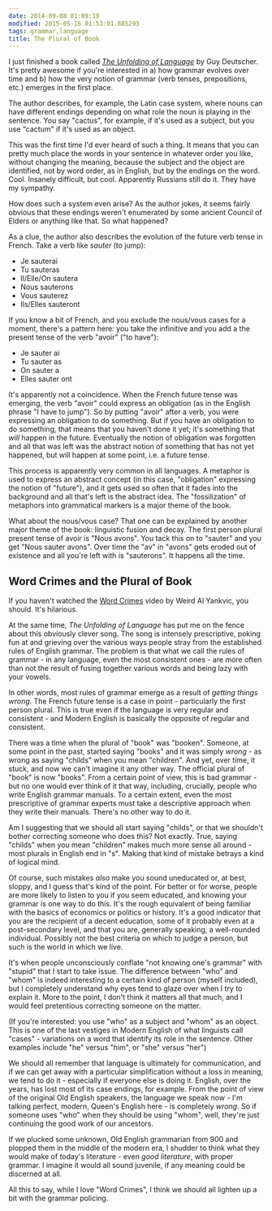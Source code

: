 ```yaml
---
date: 2014-09-08 01:09:19
modified: 2015-05-16 01:53:01.885293
tags: grammar,language
title: The Plural of Book
---
```


I just finished a book called *[The Unfolding of Language][1]* by Guy
Deutscher.  It's pretty awesome if you're interested in a) how grammar
evolves over time and b) how the very notion of grammar (verb tenses,
prepositions, etc.) emerges in the first place.

The author describes, for example, the Latin case system, where nouns can
have different endings depending on what role the noun is playing in the
sentence. You say "cactus", for example, if it's used as a subject, but you
use "cactum" if it's used as an object.

This was the first time I'd ever heard of such a thing.  It means that you
can pretty much place the words in your sentence in whatever order you like,
without changing the meaning, because the subject and the object are
identified, not by word order, as in English, but by the endings on the
word. Cool. Insanely difficult, but cool. Apparently Russians still do it.
They have my sympathy.

How does such a system even arise? As the author jokes, it seems fairly
obvious that these endings weren't enumerated by some ancient Council of
Elders or anything like that.  So what happened?

As a clue, the author also describes the evolution of the future verb tense
in French. Take a verb like *sauter* (to jump):

* Je sauterai
* Tu sauteras
* Il/Elle/On sautera
* Nous sauterons
* Vous sauterez
* Ils/Elles sauteront

If you know a bit of French, and you exclude the nous/vous cases for a
moment, there's a pattern here: you take the infinitive and you add a
the present tense of the verb "avoir" ("to have"):

* Je sauter ai
* Tu sauter as
* On sauter a
* Elles sauter ont

It's apparently not a coincidence. When the French future tense was
emerging, the verb "avoir" could express an obligation (as in the English
phrase "I have to jump"). So by putting "avoir" after a verb, you were
expressing an obligation to do something.  But if you have an obligation to
do something, that means that you haven't done it yet; it's something that
*will* happen in the future.  Eventually the notion of obligation was
forgotten and all that was left was the abstract notion of something that
has not yet happened, but will happen at some point, i.e. a future tense.

This process is apparently very common in all languages.  A metaphor is used
to express an abstract concept (in this case, "obligation" expressing the
notion of "future"), and it gets used so often that it fades into the
background and all that's left is the abstract idea. The "fossilization" of
metaphors into grammatical markers is a major theme of the book.

What about the nous/vous case? That one can be explained by another major
theme of the book: linguistic fusion and decay. The first person plural
present tense of avoir is "Nous avons". You tack this on to "sauter" and you
get "Nous sauter avons". Over time the "av" in "avons" gets eroded out of
existence and all you're left with is "sauterons".  It happens all the time.

## Word Crimes and the Plural of Book

If you haven't watched the [Word Crimes][2] video by Weird Al Yankvic, you
should.  It's hilarious.

At the same time, *The Unfolding of Language* has put me on the fence about
this obviously clever song. The song is intensely prescriptive, poking fun
at and grieving over the various ways people stray from the established
rules of English grammar.  The problem is that what we call the rules of
grammar - in any language, even the most consistent ones - are more often
than not the result of fusing together various words and being lazy with
your vowels.

In other words, most rules of grammar emerge as a result of *getting things
wrong*. The French future tense is a case in point - particularly the first
person plural.  This is true even if the language is very regular and
consistent - and Modern English is basically the opposite of regular and
consistent.

There was a time when the plural of "book" was "booken". Someone, at some
point in the past, started saying "books" and it was simply *wrong* - as
wrong as saying "childs" when you mean "children".  And yet, over time, it
stuck, and now we can't imagine it any other way. The official plural of
"book" is now "books".  From a certain point of view, this is bad grammar -
but no one would ever think of it that way, including, crucially, people who
write English grammar manuals. To a certain extent, even the most
prescriptive of grammar experts must take a descriptive approach when they
write their manuals. There's no other way to do it.

Am I suggesting that we should all start saying "childs", or that we
shouldn't bother correcting someone who does this?  Not exactly. True,
saying "childs" when you mean "children" makes much more sense all around -
most plurals in English end in "s". Making that kind of mistake betrays a
kind of logical mind. 

Of course, such mistakes *also* make you sound uneducated or, at best,
sloppy, and I guess that's kind of the point. For better or for worse,
people are more likely to listen to you if you seem educated, and knowing
your grammar is one way to do this. It's the rough equivalent of being
familiar with the basics of economics or politics or history.  It's a good
indicator that you are the recipient of a decent education, some of it
probably even at a post-secondary level, and that you are, generally
speaking, a well-rounded individual. Possibly not the best criteria on which
to judge a person, but such is the world in which we live.

It's when people unconsciously conflate "not knowing one's grammar" with
"stupid" that I start to take issue. The difference between "who" and "whom"
is indeed interesting to a certain kind of person (myself included), but I
completely understand why eyes tend to glaze over when I try to explain it.
More to the point, I don't think it matters all that much, and I would feel
pretentious correcting someone on the matter.

(If you're interested: you use "who" as a subject and "whom" as an object.
This is one of the last vestiges in Modern English of what linguists call
"cases" - variations on a word that identify its role in the sentence.
Other examples include "he" versus "him", or "she" versus "her")

We should all remember that language is ultimately for communication, and if
we can get away with a particular simplification without a loss in meaning,
we tend to do it - especially if everyone else is doing it. English, over
the years, has lost most of its case endings, for example.  From the point
of view of the original Old English speakers, the language we speak now -
I'm talking perfect, modern, Queen's English here - is completely *wrong*.
So if someone uses "who" when they should be using "whom", well, they're
just continuing the good work of our ancestors.

If we plucked some unknown, Old English grammarian from 900 and plopped them
in the middle of the modern era, I shudder to think what they would make of
today's literature - even *good literature*, with proper grammar. I imagine
it would all sound juvenile, if any meaning could be discerned at all.

All this to say, while I love "Word Crimes", I think we should all lighten
up a bit with the grammar policing.

[1]: http://www.amazon.com/Unfolding-Language-Evolutionary-Mankinds-Invention/dp/0805080120/ref=sr_1_1?s=books&ie=UTF8&qid=1410102806&sr=1-1&keywords=the+unfolding+of+language
[2]: http://www.youtube.com/watch?v=8Gv0H-vPoDc